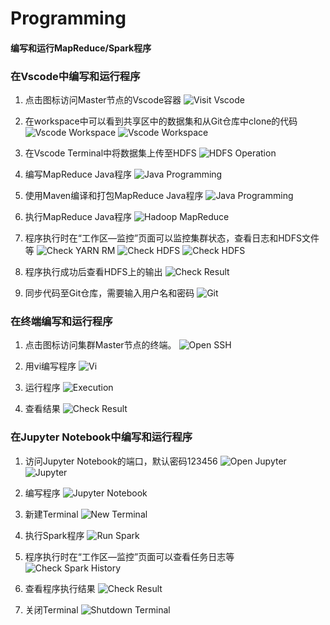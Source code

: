 # Programming

#### 编写和运行MapReduce/Spark程序

### 在Vscode中编写和运行程序

1. 点击图标访问Master节点的Vscode容器
![Visit Vscode](../images/open-vscode.png "打开Vscode")

2. 在workspace中可以看到共享区中的数据集和从Git仓库中clone的代码
![Vscode Workspace](../images/vscode-ws-dataset1.png "Vscode Workspace Dataset")
![Vscode Workspace](../images/vscode-ws-code.png "Vscode Workspace Code")

3. 在Vscode Terminal中将数据集上传至HDFS
![HDFS Operation](../images/vscode-hdfs-ops1.png "Hadoop HDFS操作")

4. 编写MapReduce Java程序
![Java Programming](../images/vscode-mr-java1.png "编写Java程序")

5. 使用Maven编译和打包MapReduce Java程序
![Java Programming](../images/vscode-mr-java2.png "mvn package")

6. 执行MapReduce Java程序
![Hadoop MapReduce](../images/vscode-mr-java3.png "Hadoop MapReduce操作")

7. 程序执行时在“工作区—监控”页面可以监控集群状态，查看日志和HDFS文件等
![Check YARN RM](../images/yarn-rm2.png "查看YARN RM")
![Check HDFS](../images/hdfs-browse-files.png "查看HDFS文件")
![Check HDFS](../images/hdfs-output-files.png "查看输出文件")

8. 程序执行成功后查看HDFS上的输出
![Check Result](../images/vscode-hdfs-ops2.png "查看执行结果")

9. 同步代码至Git仓库，需要输入用户名和密码
![Git](../images/vscode-git1.png "Git操作")


### 在终端编写和运行程序

1. 点击图标访问集群Master节点的终端。
![Open SSH](../images/open-ssh.png "打开SSH终端")

2. 用vi编写程序
![Vi](../images/ssh-vi.png "vi编辑代码")

3. 运行程序
![Execution](../images/ssh-execution.png "终端执行程序")

4. 查看结果
![Check Result](../images/ssh-cat.png "查看运行结果")


### 在Jupyter Notebook中编写和运行程序

1. 访问Jupyter Notebook的端口，默认密码123456
![Open Jupyter](../images/open-jupyter.png "打开Jupyter Notebook")
![Jupyter](../images/jupyter1.png "Jupyter Notebook首页")

2. 编写程序
![Jupyter Notebook](../images/jupyter2.png "在Jupyter Notebook中编写Spark Python程序")

3. 新建Terminal
![New Terminal](../images/jupyter3.png "新建终端")

4. 执行Spark程序
![Run Spark](../images/jupyter5.png "执行Spark程序")

5. 程序执行时在“工作区—监控”页面可以查看任务日志等
![Check Spark History](../images/spark-history5.png "执行Spark History")

5. 查看程序执行结果
![Check Result](../images/jupyter6.png "Spark程序执行结束")

6. 关闭Terminal
![Shutdown Terminal](../images/jupyter4.png "关闭终端")
